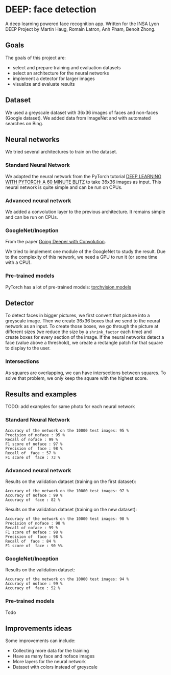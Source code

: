 # DEEP: face detection
A deep learning powered face recognition app.
Written for the INSA Lyon DEEP Project by Martin Haug, Romain Latron, Anh Pham, Benoit Zhong.

## Goals
The goals of this project are:
 - select and prepare training and evaluation datasets
 - select an architecture for the neural networks
 - implement a detector for larger images
 - visualize and evaluate results

## Dataset
We used a greyscale dataset with 36x36 images of faces and non-faces (Google dataset). We added data from ImageNet and with automated searches on Bing.

## Neural networks
We tried several architectures to train on the dataset.
### Standard Neural Network
We adapted the neural network from the PyTorch tutorial [DEEP LEARNING WITH PYTORCH: A 60 MINUTE BLITZ](https://pytorch.org/tutorials/beginner/deep_learning_60min_blitz.html) to take 36x36 images as input.
This neural network is quite simple and can be run on CPUs.

### Advanced neural network
We added a convolution layer to the previous architecture. It remains simple and can be run on CPUs.

### GoogleNet/Inception
From the paper [Going Deeper with Convolution](https://www.cv-foundation.org/openaccess/content_cvpr_2015/papers/Szegedy_Going_Deeper_With_2015_CVPR_paper.pdf).

We tried to implement one module of the GoogleNet to study the result.
Due to the complexity of this network, we need a GPU to run it (or some time with a CPU).

### Pre-trained models
PyTorch has a lot of pre-trained models: [torchvision.models](https://pytorch.org/docs/stable/torchvision/models.html)

## Detector
To detect faces in bigger pictures, we first convert that picture into a greyscale image.
Then we create 36x36 boxes that we send to the neural network as an input.
To create those boxes, we go through the picture at different sizes (we reduce the size by a `shrink_factor` each time) and create boxes for every section of the image.
If the neural networks detect a face (value above a threshold), we create a rectangle patch for that square to display to the user.

### Intersections
As squares are overlapping, we can have intersections between squares. To solve that problem, we only keep the square with the highest score.

## Results and examples
TODO: add examples for same photo for each neural network

### Standard Neural Network
```
Accuracy of the network on the 10000 test images: 95 %
Precision of noface : 95 %
Recall of noface : 99 %
F1 score of noface : 97 %
Precision of  face : 98 %
Recall of  face : 57 %
F1 score of  face : 73 %
```

### Advanced neural network
Results on the validation dataset (training on the first dataset):
```
Accuracy of the network on the 10000 test images: 97 %
Accuracy of noface : 99 %
Accuracy of  face : 82 %
```

Results on the validation dataset (training on the new dataset):
```
Accuracy of the network on the 10000 test images: 98 %
Precision of noface : 98 %
Recall of noface : 99 %
F1 score of noface : 98 %
Precision of  face : 98 %
Recall of  face : 84 %
F1 score of  face : 90 %%
```

### GoogleNet/Inception
Results on the validation dataset:
```
Accuracy of the network on the 10000 test images: 94 %
Accuracy of noface : 99 %
Accuracy of  face : 52 %
```

### Pre-trained models
Todo

## Improvements ideas
Some improvements can include:
 - Collecting more data for the training
 - Have as many face and noface images
 - More layers for the neural network
 - Dataset with colors instead of greyscale
